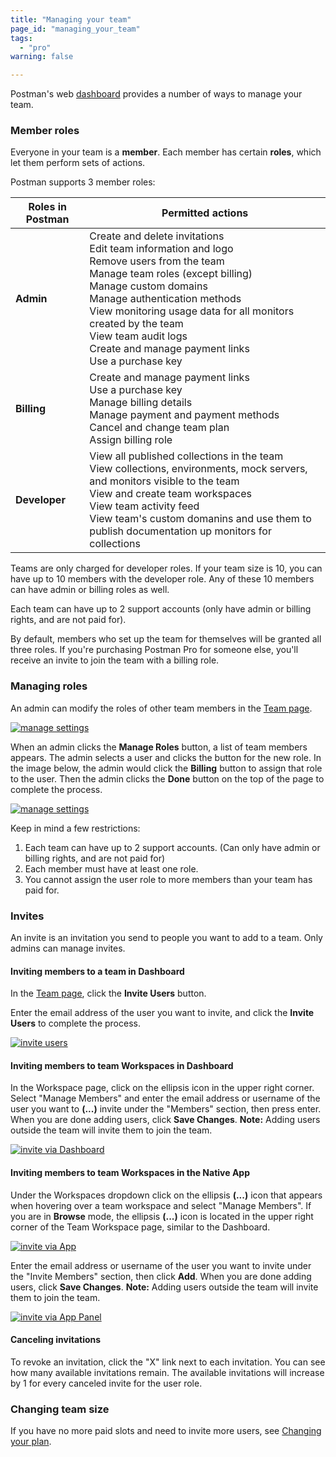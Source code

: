 ```yaml
---
title: "Managing your team"
page_id: "managing_your_team"
tags: 
  - "pro"
warning: false

---
```


Postman's web [dashboard](https://app.getpostman.com/dashboard/teams) provides a number of ways to manage your team.

### Member roles 

Everyone in your team is a **member**. Each member has certain **roles**, which let them perform sets of actions.

Postman supports 3 member roles:

| Roles in Postman |   Permitted actions  |
| ---   |   ---     |
| **Admin**   |    Create and delete invitations  <br>  Edit team information and logo <br>  Remove users from the team <br> Manage team roles (except billing) <br> Manage custom domains <br> Manage authentication methods <br> View monitoring usage data for all monitors created by the team <br> View team audit logs <br> Create and manage payment links <br> Use a purchase key|
| **Billing**   |   Create and manage payment links <br>  Use a purchase key <br>  Manage billing details <br>  Manage payment and payment methods <br>  Cancel and change team plan <br>  Assign billing role  |
| **Developer**   |  View all published collections in the team <br> View collections, environments, mock servers, and monitors visible to the team  <br>  View and create team workspaces <br> View team activity feed <br>  View team's custom domanins and use them to publish documentation up monitors for collections <br>   |

Teams are only charged for developer roles. If your team size is 10, you can have up to 10 members with the developer role. Any of these 10 members can have admin or billing roles as well. 

Each team can have up to 2 support accounts (only have admin or billing rights, and are not paid for).

By default, members who set up the team for themselves will be granted all three roles. If you're purchasing Postman Pro for someone else, you'll receive an invite to join the team with a billing role.

### Managing roles

An admin can modify the roles of other team members in the [Team page](https://go.postman.co/team). 
	
  [![manage settings](https://s3.amazonaws.com/postman-static-getpostman-com/postman-docs/New_InviteUsers.png)](https://s3.amazonaws.com/postman-static-getpostman-com/postman-docs/New_InviteUsers.png)
	
When an admin clicks the **Manage Roles** button, a list of team members appears. The admin selects a user and clicks the button for the new role. In the image below, the admin would click the **Billing** button to assign that role to the user. Then the admin clicks the **Done** button on the top of the page to complete the process.

  [![manage settings](https://s3.amazonaws.com/postman-static-getpostman-com/postman-docs/PRO-manageRoles.png)](https://s3.amazonaws.com/postman-static-getpostman-com/postman-docs/PRO-manageRoles.png)

Keep in mind a few restrictions:

   1.  Each team can have up to 2 support accounts. (Can only have admin or billing rights, and are not paid for)
   2.  Each member must have at least one role.
   3.  You cannot assign the user role to more members than your team has paid for.

### Invites

An invite is an invitation you send to people you want to add to a team. Only admins can manage invites.

#### Inviting members to a team in Dashboard
In the [Team page](https://go.postman.co/team), click the **Invite Users** button. 

Enter the email address of the user you want to invite, and click the **Invite Users** to complete the process.

 [![invite users](https://s3.amazonaws.com/postman-static-getpostman-com/postman-docs/PRO-invite-users3.png)](https://s3.amazonaws.com/postman-static-getpostman-com/postman-docs/PRO-invite-users3.png)

#### Inviting members to team Workspaces in Dashboard

In the Workspace page, click on the ellipsis icon in the upper right corner. Select "Manage Members" and enter the email address or username of the user you want to **(...)** invite under the "Members" section, then press enter. When you are done adding users, click **Save Changes**. **Note:** Adding users outside the team will invite them to join the team.

[![invite via Dashboard](https://s3.amazonaws.com/postman-static-getpostman-com/postman-docs/docs6.1update/Screen+Shot+2018-05-09+at+5.23.20+PM.png)](https://s3.amazonaws.com/postman-static-getpostman-com/postman-docs/docs6.1update/Screen+Shot+2018-05-09+at+5.23.20+PM.png)

#### Inviting members to team Workspaces in the Native App
Under the Workspaces dropdown click on the ellipsis **(...)** icon that appears when hovering over a team workspace and select "Manage Members". If you are in **Browse** mode, the ellipsis **(...)** icon is located in the upper right corner of the Team Workspace page, similar to the Dashboard.

 [![invite via App](https://s3.amazonaws.com/postman-static-getpostman-com/postman-docs/docs6.1update/Screen+Shot+2018-05-09+at+2.34.21+PM.png)](https://s3.amazonaws.com/postman-static-getpostman-com/postman-docs/docs6.1update/Screen+Shot+2018-05-09+at+2.34.21+PM.png)

Enter the email address or username of the user you want to invite under the "Invite Members" section, then click **Add**. When you are done adding users, click **Save Changes**. **Note:** Adding users outside the team will invite them to join the team.

[![invite via App Panel](https://s3.amazonaws.com/postman-static-getpostman-com/postman-docs/emailinvitereshoot.png)](https://s3.amazonaws.com/postman-static-getpostman-com/postman-docs/emailinvitereshoot.png)

#### Canceling invitations

To revoke an invitation, click the "X" link next to each invitation. You can see how many available invitations remain. The available invitations will increase by 1 for every canceled invite for the user role.

### Changing team size

If you have no more paid slots and need to invite more users, see [Changing your plan](/docs/v6/pro/managing_pro/changing_your_plan).
